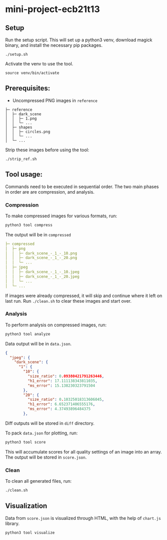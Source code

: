 # mini-project-ecb21t13

## Setup

Run the setup script. This will set up a python3 venv, download magick binary, and install the necessary pip packages.
```
./setup.sh
```

Activate the venv to use the tool.
```
source venv/bin/activate
```

## Prerequisites:

- Uncompressed PNG images in `reference`

```
├─ reference
│  ├─ dark_scene
│  │  ├─ 1.png
│  │  └─ ...
│  ├─ shapes
│  │  ├─ circles.png
│  │  └─ ...
│  └─ ...
```

Strip these images before using the tool:
```
./strip_ref.sh
```

## Tool usage:

Commands need to be executed in sequential order. The two main phases in order are are compression, and analysis.

### Compression

To make compressed images for various formats, run:
```bash
python3 tool compress
```

The output will be in `compressed`
```yaml
├─ compressed
│  ├─ png
│  │  ├─ dark_scene_-_1_-_10.png
│  │  ├─ dark_scene_-_1_-_20.png
│  │  └─ ...
│  ├─ jpeg
│  │  ├─ dark_scene_-_1_-_10.jpeg
│  │  ├─ dark_scene_-_1_-_20.jpeg
│  │  └─ ...
│  └─ ...
```

If images were already compressed, it will skip and continue where it left on last run. Run `./clean.sh` to clear these images and start over.

### Analysis

To perform analysis on compressed images, run:
```bash
python3 tool analyze
```

Data output will be in `data.json`.
```json
{
  "jpeg": {
    "dark_scene": {
      "1": {
        "10": {
          "size_ratio": 0.09380421791263446,
          "h1_error": 17.111138343811035,
          "ms_error": 15.138230323791504
        },
        "20": {
          "size_ratio": 0.10325018313606045,
          "h1_error": 6.652371406555176,
          "ms_error": 4.37493896484375
        },
```

Diff outputs will be stored in `diff` directory.

To pack `data.json` for plotting, run:
```bash
python3 tool score
```
This will accumulate scores for all quality settings of an image into an array. The output will be stored in `score.json`.

### Clean

To clean all generated files, run:
```bash
./clean.sh
```

## Visualization

Data from `score.json` is visualized through HTML, with the help of `chart.js` library. 
```
python3 tool visualize
```

